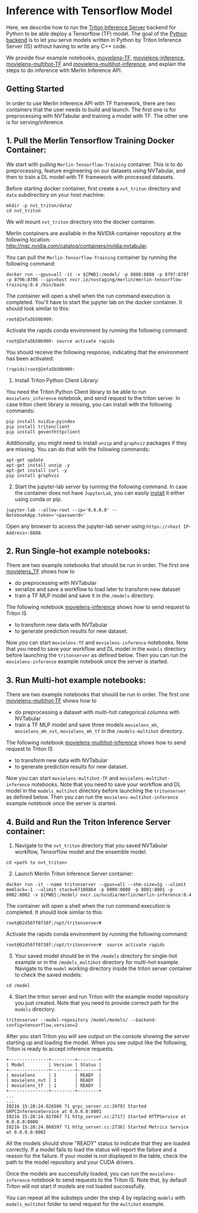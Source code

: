 # Inference with Tensorflow Model

Here, we describe how to run the [Triton Inference Server](https://github.com/triton-inference-server/server) backend for Python to be able deploy a Tensorflow (TF) model. The goal of the [Python backend](https://github.com/triton-inference-server/python_backend) is to let you serve models written in Python by Triton Inference Server (IS) without having to write any C++ code. 

We provide four example notebooks, [movielens-TF](https://github.com/NVIDIA/NVTabular/tree/main/examples/inference_triton/inference-TF/movielens-TF.ipynb), [movielens-inference](https://github.com/NVIDIA/NVTabular/blob/main/examples/inference_triton/inference-TF/movielens-inference.ipynb), [movielens-multihot-TF](https://github.com/NVIDIA/NVTabular/tree/main/examples/inference_triton/inference-TF/movielens-multihot-TF.ipynb) and [movielens-multihot-inference](https://github.com/NVIDIA/NVTabular/tree/main/examples/inference_triton/inference-TF/movielens-multihot-inference.ipynb), and explain the steps to do inference with Merlin Inference API. 

## Getting Started 

In order to use Merlin Inference API with TF framework, there are two containers that the user needs to build and launch. The first one is for preprocessing with NVTabular and training a model with TF. The other one is for serving/inference. 

## 1. Pull the Merlin Tensorflow Training Docker Container:

We start with pulling `Merlin-Tensorflow-Training` container. This is to do preprocessing, feature engineering on our datasets using NVTabular, and then to train a DL model with TF framework with processed datasets.

Before starting docker container, first create a `nvt_triton` directory and `data` subdirectory on your host machine:

```
mkdir -p nvt_triton/data/
cd nvt_triton
```
We will mount `nvt_triton` directory into the docker container.

Merlin containers are available in the NVIDIA container repository at the following location: http://ngc.nvidia.com/catalog/containers/nvidia:nvtabular.

You can pull the `Merlin-Tensorflow-Training` container by running the following command:

```
docker run --gpus=all -it -v ${PWD}:/model/ -p 8888:8888 -p 8797:8787 -p 8796:8786 --ipc=host nvcr.io/nvstaging/merlin/merlin-tensorflow-training:0.4 /bin/bash
```
The container will open a shell when the run command execution is completed. You'll have to start the jupyter lab on the docker container. It should look similar to this:

```
root@2efa5b50b909:
```

Activate the rapids conda environment by running the following command:
```
root@2efa5b50b909: source activate rapids
```
You should receive the following response, indicating that the environment has been activated:

```
(rapids)root@2efa5b50b909:
```
1) Install Triton Python Client Library:

You need the Triton Python Client library to be able to run `movielens_inference` notebook, and send request to the triton server. In case triton client library is missing, you can install with the following commands:

```
pip install nvidia-pyindex
pip install tritonclient
pip install geventhttpclient
```
Additionally, you might need to install `unzip` and `graphviz` packages if they are missing. You can do that with the following commands:

```
apt-get update
apt-get install unzip -y
apt-get install curl -y
pip install graphviz 
```

2) Start the jupyter-lab server by running the following command. In case the container does not have `JupyterLab`, you can easily [install](https://jupyterlab.readthedocs.io/en/stable/getting_started/installation.html) it either using conda or pip.
```
jupyter-lab --allow-root --ip='0.0.0.0' --NotebookApp.token='<password>'
```

Open any browser to access the jupyter-lab server using `https://<host IP-Address>:8888`.

## 2. Run Single-hot example notebooks:

There are two example notebooks that should be run in order. The first one [movielens_TF](https://github.com/NVIDIA/NVTabular/tree/main/examples/inference_triton/inference-TF/movielens-TF.ipynb) shows how to
- do preprocessing with NVTabular
- serialize and save a workflow to load later to transform new dataset
- train a TF MLP model and save it in the `/models` directory.

The following notebook [movielens-inference](https://github.com/NVIDIA/NVTabular/blob/main/examples/inference_triton/inference-TF/movielens-inference.ipynb) shows how to send request to Triton IS 
- to transform new data with NVTabular
- to generate prediction results for new dataset.

Now you can start `movielens-TF` and `movielens-inference` notebooks. Note that you need to save your workflow and DL model in the `models` directory before launching the `tritonserver` as defined below. Then you can run the `movielens-inference` example notebook once the server is started.

## 3. Run Multi-hot example notebooks:

There are two example notebooks that should be run in order. The first one [movielens-multihot-TF](https://github.com/NVIDIA/NVTabular/tree/main/examples/inference_triton/inference-TF/movielens-multihot-TF.ipynb) shows how to
- do preprocessing a dataset with multi-hot categorical columns with NVTabular
- train a TF MLP model and save three models `movielens_mh`, `movielens_mh_nvt`, `movielens_mh_tf` in the `/models-multihot` directory.

The following notebook [movielens-multihot-inference](https://github.com/NVIDIA/NVTabular/tree/main/examples/inference_triton/inference-TF/movielens-multihot-inference.ipynb) shows how to send request to Triton IS 
- to transform new data with NVTabular
- to generate prediction results for new dataset.

Now you can start `movielens-multihot-TF` and `movielens-multihot-inference` notebooks. Note that you need to save your workflow and DL model in the `models_multihot` directory before launching the `tritonserver` as defined below. Then you can run the `movielens-multihot-inference` example notebook once the server is started.


## 4. Build and Run the Triton Inference Server container:

1) Navigate to the `nvt_triton` directory that you saved NVTabular workflow, Tensorflow model and the ensemble model.
```
cd <path to nvt_triton>
```

2) Launch Merlin Triton Inference Server container:
```
docker run -it --name tritonserver --gpus=all --shm-size=1g --ulimit memlock=-1 --ulimit stack=67108864 -p 8000:8000 -p 8001:8001 -p 8002:8002 -v ${PWD}:/model/ nvcr.io/nvidia/merlin/merlin-inference:0.4
```
The container will open a shell when the run command execution is completed. It should look similar to this:
```
root@02d56ff0738f:/opt/tritonserver# 
```

Activate the rapids conda environment by running the following command:
```
root@02d56ff0738f:/opt/tritonserver#  source activate rapids
```

3) Your saved model should be in the `/models` directory for single-hot example or in the `/models_multihot` directory for multi-hot example. Navigate to the `model` working directory inside the triton server container to check the saved models:
```
cd /model
```
4) Start the triton server and run Triton with the example model repository you just created. Note that you need to provide correct path for the `models` directory.
```
tritonserver --model-repository /model/models/ --backend-config=tensorflow,version=2
```

After you start Triton you will see output on the console showing the server starting up and loading the model. When you see output like the following, Triton is ready to accept inference requests.

```
+---------------+---------+--------+
| Model         | Version | Status |
+---------------+---------+--------+
| movielens     | 1       | READY  |
| movielens_nvt | 1       | READY  |
| movielens_tf  | 1       | READY  |
+---------------+---------+--------+
...
...
I0216 15:28:24.026506 71 grpc_server.cc:3979] Started GRPCInferenceService at 0.0.0.0:8001
I0216 15:28:24.027067 71 http_server.cc:2717] Started HTTPService at 0.0.0.0:8000
I0216 15:28:24.068597 71 http_server.cc:2736] Started Metrics Service at 0.0.0.0:8002
```

All the models should show "READY" status to indicate that they are loaded correctly. If a model fails to load the status will report the failure and a reason for the failure. If your model is not displayed in the table, check the path to the model repository and your CUDA drivers.

Once the models are successfully loaded, you can run the `movielens-inference` notebook to send requests to the Triton IS. Note that, by default Triton will not start if models are not loaded successfully. 

You can repeat all the substeps under the step 4 by replacing `models` with `models_multihot` folder to send request for the `multihot` example.

